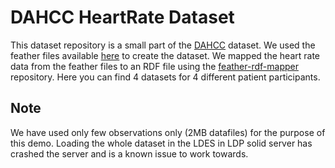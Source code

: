 # DAHCC HeartRate Dataset

This dataset repository is a small part of the [DAHCC](https://dahcc.idlab.ugent.be/) dataset.
We used the feather files available [here](https://dahcc.idlab.ugent.be/dataset.html) to create the dataset.
We mapped the heart rate data from the feather files to an RDF file using the
[feather-rdf-mapper](https://github.com/argahsuknesib/feather-RDF-mapper) repository.
Here you can find 4 datasets for 4 different patient participants.

## Note
We have used only few observations only (2MB datafiles) for the purpose of this demo. Loading the whole dataset in 
the LDES in LDP solid server has crashed the server and is a known issue to work towards.
